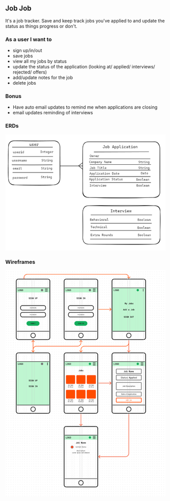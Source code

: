 ## Job Job
It's a job tracker. Save and keep track jobs you've applied to and update the status as things progress or don't. 

### As a user I want to
- sign up/in/out
- save jobs
- view all my jobs by status
- update the status of the application (looking at/ applied/ interviews/ rejected/ offers)
- add/update notes for the job
- delete jobs


### Bonus
- Have auto email updates to remind me when applications are closing
- email updates reminding of interviews


### ERDs
![](assets/ERD.PNG)

### Wireframes
![](assets/Wireframes.PNG)